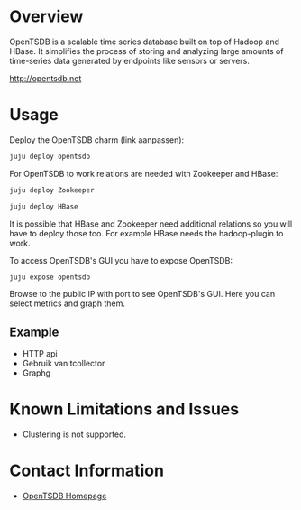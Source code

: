 # Overview

OpenTSDB is a scalable time series database built on top of Hadoop and HBase. It simplifies the process of storing and analyzing large amounts of time-series data generated by endpoints like sensors or servers.

http://opentsdb.net

# Usage

Deploy the OpenTSDB charm (link aanpassen):
```sh
juju deploy opentsdb
```
For OpenTSDB to work relations are needed with Zookeeper and HBase:
```sh
juju deploy Zookeeper
```
```sh
juju deploy HBase
```
It is possible that HBase and Zookeeper need additional relations so you will
have to deploy those too. For example HBase needs the hadoop-plugin to work.

To access OpenTSDB's GUI you have to expose OpenTSDB:
```sh
juju expose opentsdb
```
Browse to the public IP with port to see OpenTSDB's GUI. Here you can select
metrics and graph them.

## Example

- HTTP api
- Gebruik van tcollector
- Graphg


# Known Limitations and Issues

- Clustering is not supported.

# Contact Information

- [OpenTSDB Homepage]

[opentsdb homepage]: http://opentsdb.net/
